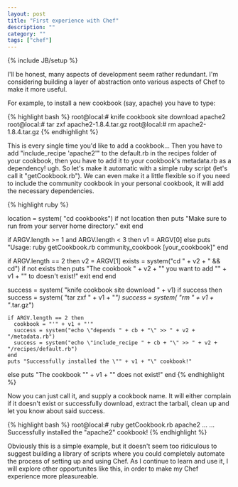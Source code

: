 ```yaml
---
layout: post
title: "First experience with Chef"
description: ""
category: ""
tags: ["chef"]
---
```

{% include JB/setup %}

I'll be honest, many aspects of development seem rather redundant. I'm considering building a layer of abstraction onto various aspects of Chef to make it more useful.

For example, to install a new cookbook (say, apache) you have to type:

{% highlight bash %}
  root@local:# knife cookbook site download apache2
  root@local:# tar zxf apache2-1.8.4.tar.gz
  root@local:# rm apache2-1.8.4.tar.gz
{% endhighlight %}

This is every single time you'd like to add a cookbook... Then you have to add "include\_recipe 'apache2'" to the default.rb in the recipes folder of your cookbook, then you have to add it to your cookbook's metadata.rb as a dependency! ugh.
So let's make it automatic with a simple ruby script (let's call it "getCookbook.rb"). We can even make it a little flexible so if you need to include the community cookbook in your personal cookbook, it will add the necessary dependencies.

{% highlight ruby %}

  location = system( "cd cookbooks")
  if not location then
    puts "Make sure to run from your server home directory."
    exit
  end
  
  if ARGV.length >= 1 and ARGV.length < 3 then
    v1 = ARGV[0]
  else
    puts "Usage: ruby getCookbook.rb community_cookbook [your_cookbook]"
  end
  
  if ARGV.length == 2 then
    v2 = ARGV[1]
    exists = system("cd " + v2 + " && cd")
    if not exists then
      puts "The cookbook \" + v2 + "\" you want to add \"" + v1 + "\" to doesn't exist!"
      exit
    end
  end
  
  success = system( "knife cookbook site download " + v1)
  if success then
    success = system( "tar zxf " + v1 + "*")
    success = system( "rm " + v1 + "*.tar.gz")
    
    if ARGV.length == 2 then
      cookbook = "'" + v1 + "'"
      success = system("echo \"depends " + cb + "\" >> " + v2 + "/metadata.rb")
      success = system("echo \"include_recipe " + cb + "\" >> " + v2 + "/recipes/default.rb")
    end
    puts "Successfully installed the \"" + v1 + "\" cookbook!"
  else
    puts "The cookbook \"" + v1 + "\" does not exist!"
  end
{% endhighlight %}

Now you can just call it, and supply a cookbook name. It will either complain if it doesn't exist or successfully download, extract the tarball, clean up and let you know about said success.

{% highlight bash %}
  root@local:# ruby getCookbook.rb apache2
  ...
  ...
  Successfully installed the "apache2" cookbook!
{% endhighlight %}

Obviously this is a simple example, but it doesn't seem too ridiculous to suggest building a library of scripts where you could completely automate the process of setting up and using Chef. 
As I continue to learn and use it, I will explore other opportunites like this, in order to make my Chef experience more pleasureable.
